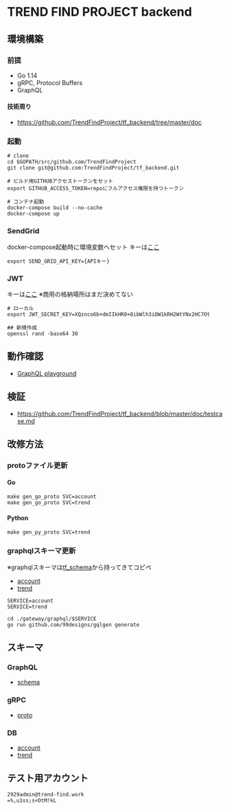 # TREND FIND PROJECT backend

## 環境構築

### 前提

- Go 1.14
- gRPC, Protocol Buffers
- GraphQL

#### 技術周り

- https://github.com/TrendFindProject/tf_backend/tree/master/doc

### 起動

```
# clone
cd $GOPATH/src/github.com/TrendFindProject
git clone git@github.com:TrendFindProject/tf_backend.git

# ビルド用GITHUBアクセストークンをセット
export GITHUB_ACCESS_TOKEN=repoにフルアクセス権限を持つトークン

# コンテナ起動
docker-compose build --no-cache
docker-compose up
```

### SendGrid

docker-compose起動時に環境変数へセット
キーは[ここ](https://tsuku-tsuku.slack.com/archives/CTXKRDUSY/p1593090154167300?thread_ts=1593083483.158900&cid=CTXKRDUSY)

```
export SEND_GRID_API_KEY={APIキー}
```

### JWT

キーは[ここ]()
※商用の格納場所はまだ決めてない

```
# ローカル
export JWT_SECRET_KEY=XQznco6b+dmIIkHR0+8ibWlh3iOW1kRH2WtYNx2HC7Ot

## 新規作成
openssl rand -base64 30
```

## 動作確認

- [GraphQL playground](http://localhost:8080)

## 検証

- https://github.com/TrendFindProject/tf_backend/blob/master/doc/testcase.md

## 改修方法

### protoファイル更新

#### Go

```
make gen_go_proto SVC=account
make gen_go_proto SVC=trend
```

#### Python

```
make gen_py_proto SVC=trend
```

### graphqlスキーマ更新

※graphqlスキーマは[tf_schema](https://github.com/TrendFindProject/tf_schema)から持ってきてコピペ

- [account](https://github.com/TrendFindProject/tf_backend/blob/master/gateway/graphql/account/account.graphql)
- [trend](https://github.com/TrendFindProject/tf_backend/blob/master/gateway/graphql/trend/trend.graphql)

```
SERVICE=account
SERVICE=trend

cd ./gateway/graphql/$SERVICE
go run github.com/99designs/gqlgen generate
```

## スキーマ

### GraphQL

- [schema](https://github.com/TrendFindProject/tf_schema)

### gRPC

- [proto](https://github.com/TrendFindProject/tf_backend/tree/master/proto)

### DB

- [account](https://github.com/TrendFindProject/trendfindproject/blob/master/backend/mysql/init/00.account.sql)
- [trend](https://github.com/TrendFindProject/trendfindproject/blob/master/backend/mysql/init/00.trend.sql)

## テスト用アカウント

```
2929admin@trend-find.work
=%,u1ss;s<OtM!kL
```
